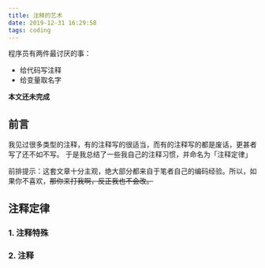 ```yaml
---
title: 注释的艺术
date: 2019-12-31 16:29:58
tags: coding
---
```


程序员有两件最讨厌的事：
* 给代码写注释
* 给变量取名字

**本文还未完成**

<!-- more -->

## 前言
我见过很多类型的注释，有的注释写的很适当，而有的注释写的都是废话，更甚者写了还不如不写。
于是我总结了一些我自己的注释习惯，并命名为「注释定律」

前排提示：这套文章十分主观，绝大部分都来自于笔者自己的编码经验。所以，如果你不喜欢，~~那你来打我啊，反正我也不会改。~~ 

## 注释定律

### 1. 注释特殊
### 2. 注释